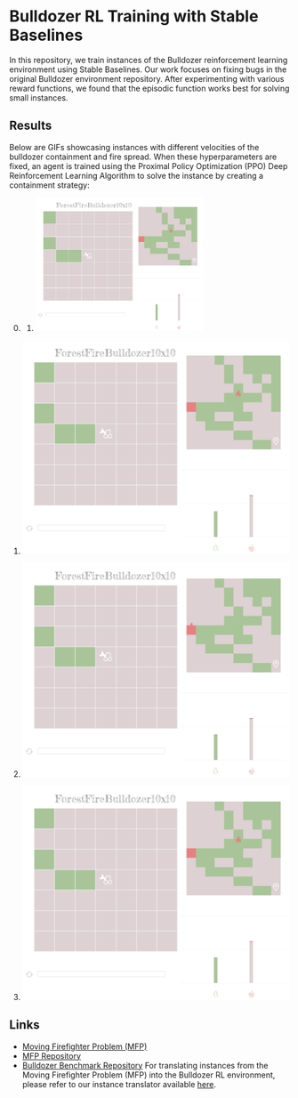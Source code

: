 # Bulldozer RL Training with Stable Baselines

In this repository, we train instances of the Bulldozer reinforcement learning environment using Stable Baselines. Our work focuses on fixing bugs in the original Bulldozer environment repository. After experimenting with various reward functions, we found that the episodic function works best for solving small instances.

## Results

Below are GIFs showcasing instances with different velocities of the bulldozer containment and fire spread. When these hyperparameters are fixed, an agent is trained using the Proximal Policy Optimization (PPO) Deep Reinforcement Learning Algorithm to solve the instance by creating a containment strategy:

0. 1. <img src="Solver_Firefighter/avatar-gifs/avatar-fire-master-1-b-0.gif" width="300">

1. ![GIF 1](Solver_Firefighter/avatar-gifs/avatar-fire-master-1-b-0.gif)
2. ![GIF 2](Solver_Firefighter/avatar-gifs/avatar-fire-master-2-a-0.gif)
3. ![GIF 3](Solver_Firefighter/avatar-gifs/avatar-fire-master-6-b-1.gif)
   <!-- Add more GIFs as necessary -->

## Links

- [Moving Firefighter Problem (MFP)](https://www.mdpi.com/2038212)
- [MFP Repository](https://github.com/BrunoGupa/MovingFirefighterProblem)
- [Bulldozer Benchmark Repository](https://github.com/elbecerrasoto/gym-cellular-automata)
For translating instances from the Moving Firefighter Problem (MFP) into the Bulldozer RL environment, please refer to our instance translator available [here](https://github.com/BrunoGupa/instance_translator).
